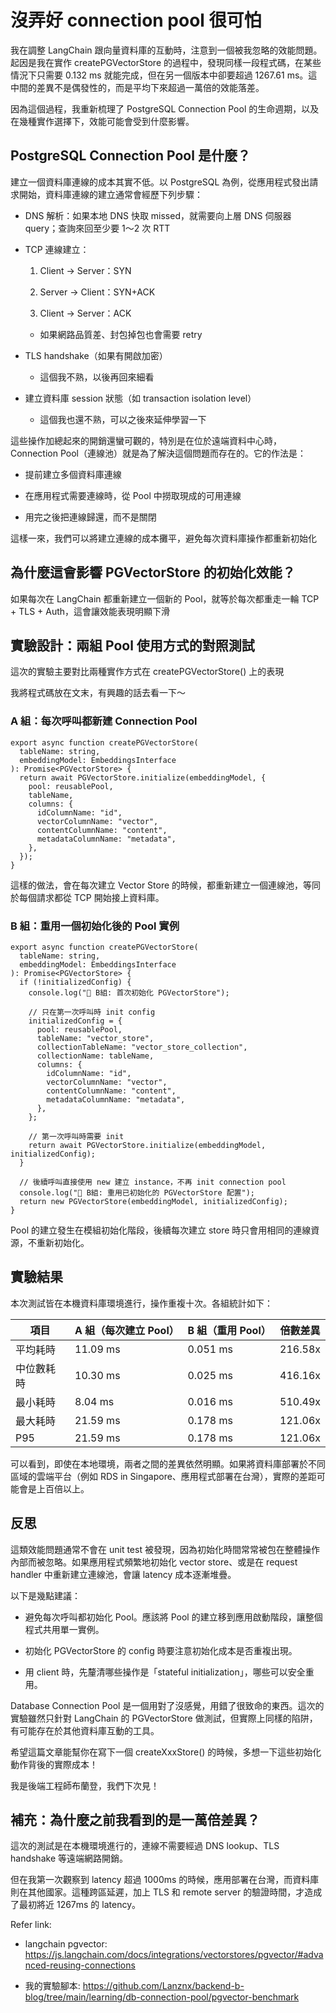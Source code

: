 # **沒弄好 connection pool 很可怕**

我在調整 LangChain 跟向量資料庫的互動時，注意到一個被我忽略的效能問題。起因是我在實作 createPGVectorStore 的過程中，發現同樣一段程式碼，在某些情況下只需要 0.132 ms 就能完成，但在另一個版本中卻要超過 1267.61 ms。這中間的差異不是偶發性的，而是平均下來超過一萬倍的效能落差。

因為這個過程，我重新梳理了 PostgreSQL Connection Pool 的生命週期，以及在幾種實作選擇下，效能可能會受到什麼影響。

## **PostgreSQL Connection Pool 是什麼？**

建立一個資料庫連線的成本其實不低。以 PostgreSQL 為例，從應用程式發出請求開始，資料庫連線的建立通常會經歷下列步驟：

- DNS 解析：如果本地 DNS 快取 missed，就需要向上層 DNS 伺服器 query；查詢來回至少要 1～2 次 RTT

- TCP 連線建立：

   1. Client → Server：SYN

   2. Server → Client：SYN+ACK

   3. Client → Server：ACK

   - 如果網路品質差、封包掉包也會需要 retry

- TLS handshake（如果有開啟加密）

   - 這個我不熟，以後再回來細看

- 建立資料庫 session 狀態（如 transaction isolation level）

   - 這個我也還不熟，可以之後來延伸學習一下

這些操作加總起來的開銷還蠻可觀的，特別是在位於遠端資料中心時，Connection Pool（連線池）就是為了解決這個問題而存在的。它的作法是：

- 提前建立多個資料庫連線

- 在應用程式需要連線時，從 Pool 中撈取現成的可用連線

- 用完之後把連線歸還，而不是關閉

這樣一來，我們可以將建立連線的成本攤平，避免每次資料庫操作都重新初始化

## **為什麼這會影響 PGVectorStore 的初始化效能？**

如果每次在 LangChain 都重新建立一個新的 Pool，就等於每次都重走一輪 TCP + TLS + Auth，這會讓效能表現明顯下滑

## **實驗設計：兩組 Pool 使用方式的對照測試**

這次的實驗主要對比兩種實作方式在 createPGVectorStore() 上的表現

我將程式碼放在文末，有興趣的話去看一下～

### **A 組：每次呼叫都新建 Connection Pool**

```
export async function createPGVectorStore(
  tableName: string,
  embeddingModel: EmbeddingsInterface
): Promise<PGVectorStore> {
  return await PGVectorStore.initialize(embeddingModel, {
    pool: reusablePool,
    tableName,
    columns: {
      idColumnName: "id",
      vectorColumnName: "vector",
      contentColumnName: "content",
      metadataColumnName: "metadata",
    },
  });
} 

```

這樣的做法，會在每次建立 Vector Store 的時候，都重新建立一個連線池，等同於每個請求都從 TCP 開始接上資料庫。

### **B 組：重用一個初始化後的 Pool 實例**

```
export async function createPGVectorStore(
  tableName: string,
  embeddingModel: EmbeddingsInterface
): Promise<PGVectorStore> {
  if (!initializedConfig) {
    console.log("🚀 B組: 首次初始化 PGVectorStore");

    // 只在第一次呼叫時 init config
    initializedConfig = {
      pool: reusablePool,
      tableName: "vector_store",
      collectionTableName: "vector_store_collection",
      collectionName: tableName,
      columns: {
        idColumnName: "id",
        vectorColumnName: "vector",
        contentColumnName: "content",
        metadataColumnName: "metadata",
      },
    };

    // 第一次呼叫時需要 init
    return await PGVectorStore.initialize(embeddingModel, initializedConfig);
  }

  // 後續呼叫直接使用 new 建立 instance，不再 init connection pool
  console.log("🔄 B組: 重用已初始化的 PGVectorStore 配置");
  return new PGVectorStore(embeddingModel, initializedConfig);
} 

```

Pool 的建立發生在模組初始化階段，後續每次建立 store 時只會用相同的連線資源，不重新初始化。

## **實驗結果**

本次測試皆在本機資料庫環境進行，操作重複十次。各組統計如下：

| **項目** | **A 組（每次建立 Pool）** | **B 組（重用 Pool）** | **倍數差異** | 
|---|---|---|---|
| 平均耗時 | 11\.09 ms | 0\.051 ms | 216\.58x | 
| 中位數耗時 | 10\.30 ms | 0\.025 ms | 416\.16x | 
| 最小耗時 | 8\.04 ms | 0\.016 ms | 510\.49x | 
| 最大耗時 | 21\.59 ms | 0\.178 ms | 121\.06x | 
| P95 | 21\.59 ms | 0\.178 ms | 121\.06x | 

可以看到，即使在本地環境，兩者之間的差異依然明顯。如果將資料庫部署於不同區域的雲端平台（例如 RDS in Singapore、應用程式部署在台灣），實際的差距可能會是上百倍以上。

## 反思

這類效能問題通常不會在 unit test 被發現，因為初始化時間常常被包在整體操作內部而被忽略。如果應用程式頻繁地初始化 vector store、或是在 request handler 中重新建立連線池，會讓 latency 成本逐漸堆疊。

以下是幾點建議：

- 避免每次呼叫都初始化 Pool。應該將 Pool 的建立移到應用啟動階段，讓整個程式共用單一實例。

- 初始化 PGVectorStore 的 config 時要注意初始化成本是否重複出現。

- 用 client 時，先釐清哪些操作是「stateful initialization」，哪些可以安全重用。

Database Connection Pool 是一個用對了沒感覺，用錯了很致命的東西。這次的實驗雖然只針對 LangChain 的 PGVectorStore 做測試，但實際上同樣的陷阱，有可能存在於其他資料庫互動的工具。

希望這篇文章能幫你在寫下一個 createXxxStore() 的時候，多想一下這些初始化動作背後的實際成本！

我是後端工程師布蘭登，我們下次見！

## **補充：為什麼之前我看到的是一萬倍差異？**

這次的測試是在本機環境進行的，連線不需要經過 DNS lookup、TLS handshake 等遠端網路開銷。

但在我第一次觀察到 latency 超過 1000ms 的時候，應用部署在台灣，而資料庫則在其他國家。這種跨區延遲，加上 TLS 和 remote server 的驗證時間，才造成了最初將近 1267ms 的 latency。

Refer link:

- langchain pgvector: <https://js.langchain.com/docs/integrations/vectorstores/pgvector/#advanced-reusing-connections>

- 我的實驗腳本: <https://github.com/Lanznx/backend-b-blog/tree/main/learning/db-connection-pool/pgvector-benchmark>